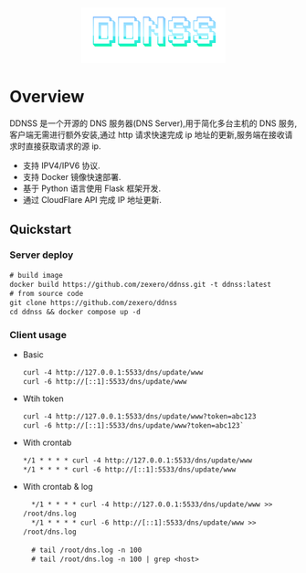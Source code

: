 <div align=center>
   <img src="logo.png" width=50% alt="DDNS Server">
</div>

# Overview

DDNSS 是一个开源的 DNS 服务器(DNS Server),用于简化多台主机的 DNS 服务,客户端无需进行额外安装,通过 http 请求快速完成 ip 地址的更新,服务端在接收请求时直接获取请求的源 ip.

- 支持 IPV4/IPV6 协议.
- 支持 Docker 镜像快速部署.
- 基于 Python 语言使用 Flask 框架开发.
- 通过 CloudFlare API 完成 IP 地址更新.

## Quickstart

### Server deploy

```shell
# build image
docker build https://github.com/zexero/ddnss.git -t ddnss:latest
# from source code
git clone https://github.com/zexero/ddnss
cd ddnss && docker compose up -d
```

### Client usage

- Basic
  ```shell
  curl -4 http://127.0.0.1:5533/dns/update/www
  curl -6 http://[::1]:5533/dns/update/www
  ```
- Wtih token

  ```shell
  curl -4 http://127.0.0.1:5533/dns/update/www?token=abc123
  curl -6 http://[::1]:5533/dns/update/www?token=abc123`
  ```

- With crontab

  ```shell
  */1 * * * * curl -4 http://127.0.0.1:5533/dns/update/www
  */1 * * * * curl -6 http://[::1]:5533/dns/update/www

  ```

- With crontab & log

  ```shell
    */1 * * * * curl -4 http://127.0.0.1:5533/dns/update/www >> /root/dns.log
    */1 * * * * curl -6 http://[::1]:5533/dns/update/www >> /root/dns.log

    # tail /root/dns.log -n 100
    # tail /root/dns.log -n 100 | grep <host>
  ```
